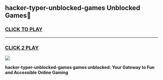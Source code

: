 
## hacker-typer-unblocked-games Unblocked Games👋
<h3>
<a href="https://news.freeplayer.one?title=hacker-typer-unblocked-games&ref=16F">CLICK TO PLAY</a></h3>
<hr>

<h3>
<a href="https://news.freeplayer.one?title=hacker-typer-unblocked-games&ref=16F">CLICK 2 PLAY</a>
  
</h3>

<a href="https://news.freeplayer.one?title=hacker-typer-unblocked-games&ref=16F/"><img src="https://clearcache.store/games.png"></a>


**hacker-typer-unblocked-games games unblocked: Your Gateway to Fun and Accessible Online Gaming**
